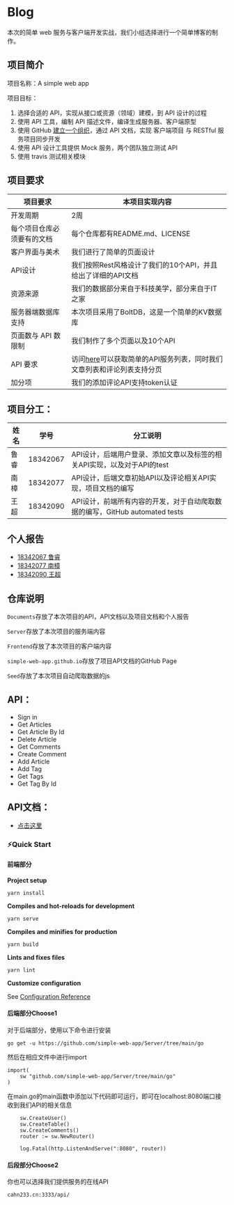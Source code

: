 # Blog
本次的简单 web 服务与客户端开发实战，我们小组选择进行一个简单博客的制作。

## 项目简介

项目名称：A simple web app

项目目标：

1. 选择合适的 API，实现从接口或资源（领域）建模，到 API 设计的过程
2. 使用 API 工具，编制 API 描述文件，编译生成服务器、客户端原型
3. 使用 GitHub [建立一个组织](https://chun-ge.github.io/How-to-establish-an-organization-on-Github/)，通过 API 文档，实现 客户端项目 与 RESTful 服务项目同步开发
4. 使用 API 设计工具提供 Mock 服务，两个团队独立测试 API
5. 使用 travis 测试相关模块

## 项目要求

| 项目要求                   | 本项目实现内容                                               |
| -------------------------- | ------------------------------------------------------------ |
| 开发周期                   | 2周                                                          |
| 每个项目仓库必须要有的文档 | 每个仓库都有README.md、LICENSE                               |
| 客户界面与美术             | 我们进行了简单的页面设计                                     |
| API设计                    | 我们按照Rest风格设计了我们的10个API，并且给出了详细的API文档 |
| 资源来源                   | 我们的数据部分来自于科技美学，部分来自于IT之家               |
| 服务器端数据库支持         | 本次项目采用了BoltDB，这是一个简单的KV数据库                 |
| 页面数与 API 数限制        | 我们制作了多个页面以及10个API                                |
| API 要求                   | 访问[here](cahn233.cn:3333/api/)可以获取简单的API服务列表，同时我们文章列表和评论列表支持分页 |
| 加分项                     | 我们的添加评论API支持token认证                               |

## 项目分工：

| 姓名 | 学号     | 分工说明                                                     |
| ---- | -------- | ------------------------------------------------------------ |
| 鲁睿 | 18342067 | API设计，后端用户登录、添加文章以及标签的相关API实现，以及对于API的test |
| 南樟 | 18342077 | API设计，后端文章初始API以及评论相关API实现，项目文档的编写  |
| 王超 | 18342090 | API设计，前端所有内容的开发，对于自动爬取数据的编写，GitHub automated tests |

## 个人报告

- [18342067 鲁睿](./md/18342067.md)
- [18342077 南樟](./md/18342077.md)
- [18342090 王超]()

## 仓库说明

`Documents`存放了本次项目的API，API文档以及项目文档和个人报告

`Server`存放了本次项目的服务端内容

`Frontend`存放了本次项目的客户端内容

`simple-web-app.github.io`存放了项目API文档的GitHub Page

`Seed`存放了本次项目自动爬取数据的js

## API：

- Sign in
- Get Articles
- Get Article By Id
- Delete Article
- Get Comments
- Create Comment
- Add Article
- Add Tag
- Get Tags
- Get Tag By Id



## API文档：

- [点击这里](https://simple-web-app.github.io/)

### :zap:Quick Start

#### 前端部分

**Project setup**

```
yarn install
```

**Compiles and hot-reloads for development**

```
yarn serve
```

**Compiles and minifies for production**

```
yarn build
```

**Lints and fixes files**

```
yarn lint
```

**Customize configuration**

See [Configuration Reference](https://cli.vuejs.org/config/)

#### 后端部分Choose1

对于后端部分，使用以下命令进行安装

```
go get -u https://github.com/simple-web-app/Server/tree/main/go
```

然后在相应文件中进行import

```
import(
	sw "github.com/simple-web-app/Server/tree/main/go"
)
```

在main.go的main函数中添加以下代码即可运行，即可在localhost:8080端口接收到我们API的相关信息

```
	sw.CreateUser()
	sw.CreateTable()
	sw.CreateComments()
	router := sw.NewRouter()

	log.Fatal(http.ListenAndServe(":8080", router))
```

#### 后段部分Choose2

你也可以选择我们提供服务的在线API

```
cahn233.cn:3333/api/
```


